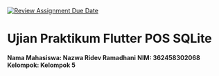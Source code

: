 [![Review Assignment Due Date](https://classroom.github.com/assets/deadline-readme-button-22041afd0340ce965d47ae6ef1cefeee28c7c493a6346c4f15d667ab976d596c.svg)](https://classroom.github.com/a/58YCLsqW)

# Ujian Praktikum Flutter POS SQLite
**Nama Mahasiswa: Nazwa Ridev Ramadhani**
**NIM: 362458302068**
**Kelompok: Kelompok 5** 
